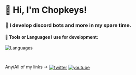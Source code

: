 # 👋 Hi, I'm Chopkeys! 

### 🤖 I develop discord bots and more in my spare time.

#### 🔧 Tools or Languages I use for development:

![Languages](https://skillicons.dev/icons?i=html,css,js,ts,py,mongo,vscode)

<br>



Any/All of my links ->
<a href="https://twitter.com/Chopkeys" target="_blank"><img alt="twitter" align="center" src="https://img.shields.io/badge/-Twitter-0D1117?style=flat-square&logo=twitter&logoColor=dark-blue"></a>
<a href="https://www.youtube.com/channel/UCzsqP5C2cYMOcjecg5DeduA" target="_blank"><img alt="youtube" align="center" src="https://img.shields.io/badge/-YouTube-0D1117?style=flat-square&logo=youtube&logoColor=red"></a>
<br>
